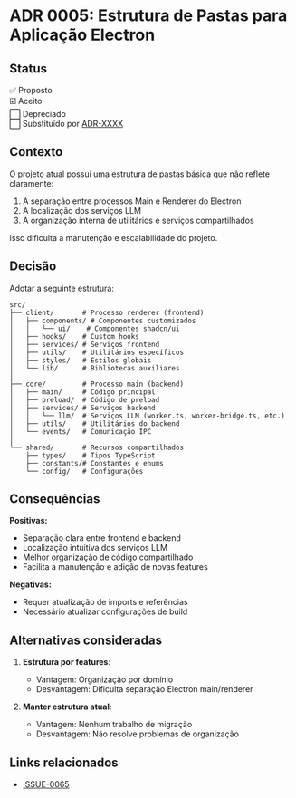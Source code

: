 # ADR 0005: Estrutura de Pastas para Aplicação Electron

## Status

✅ Proposto  
☑️ Aceito  
⬜️ Depreciado  
⬜️ Substituído por [ADR-XXXX](link)

## Contexto

O projeto atual possui uma estrutura de pastas básica que não reflete claramente:
1. A separação entre processos Main e Renderer do Electron
2. A localização dos serviços LLM
3. A organização interna de utilitários e serviços compartilhados

Isso dificulta a manutenção e escalabilidade do projeto.

## Decisão

Adotar a seguinte estrutura:

```
src/
├── client/       # Processo renderer (frontend)
│   ├── components/ # Componentes customizados
│   │   └── ui/    # Componentes shadcn/ui
│   ├── hooks/    # Custom hooks
│   ├── services/ # Serviços frontend
│   ├── utils/    # Utilitários específicos
│   ├── styles/   # Estilos globais
│   └── lib/      # Bibliotecas auxiliares
│
├── core/         # Processo main (backend)
│   ├── main/     # Código principal
│   ├── preload/  # Código de preload
│   ├── services/ # Serviços backend
│   │   └── llm/  # Serviços LLM (worker.ts, worker-bridge.ts, etc.)
│   ├── utils/    # Utilitários do backend
│   └── events/   # Comunicação IPC
│
└── shared/       # Recursos compartilhados
    ├── types/    # Tipos TypeScript
    ├── constants/# Constantes e enums
    └── config/   # Configurações
```

## Consequências

**Positivas:**
- Separação clara entre frontend e backend
- Localização intuitiva dos serviços LLM
- Melhor organização de código compartilhado
- Facilita a manutenção e adição de novas features

**Negativas:**
- Requer atualização de imports e referências
- Necessário atualizar configurações de build

## Alternativas consideradas

1. **Estrutura por features**:
   - Vantagem: Organização por domínio
   - Desvantagem: Dificulta separação Electron main/renderer

2. **Manter estrutura atual**:
   - Vantagem: Nenhum trabalho de migração
   - Desvantagem: Não resolve problemas de organização

## Links relacionados

- [ISSUE-0065](issues/backlog/improvement/ISSUE-0065-Reorganizacao-estrutura-pastas)